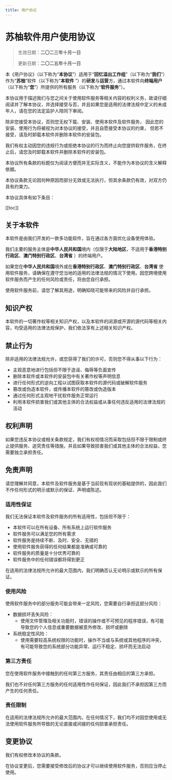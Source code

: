 ```yaml
---
title: 用户协议
---
```


# **苏柚软件用户使用协议**

> 生效日期：**二〇二三年十月一日**
>
> 更新日期：**二〇二五年十月一日**

本《用户协议》（以下称为“**本协议**”）适用于“**回忆溢出工作组**”（以下称为“**我们**”）作为“**苏柚**”软件（以下称为“**本软件**
”）的**研发**与**运营**方，通过本软件向**终端用户**（以下称为“**您**”）所提供的所有服务（以下称为“**软件服务**”）。

本协议用于描述我们与您之间关于使用软件服务等相关内容的权利义务，故请仔细阅读并了解本协议，并选择接受与否，并且如果您是适用的法律法规中定义的未成年人，请在您的法定监护人陪同下审阅。

除非您接受本协议，否则您无权下载、安装、使用本软件及软件服务，
因此您的安装、使用行为将被视为对本协议的接受，并且自愿接受本协议的约束，
但若不接受，请及时卸载本软件并删除本软件的安装包。

我们有权主动因您的违规行为或拒绝本协议的行为而终止向您提供软件服务，在终止后，请您及时卸载本软件并删除本软件的安装包。

本协议所有条款的标题仅为阅读方便而并无实际含义，不能作为本协议的含义解释依据。

本协议条款无论因何种原因而部分无效或无法执行，但其余条款仍有效，对双方仍具有约束力。

本协议具体有如下条目：

[[toc]]

## 关于本软件

本软件是由我们开发的一款多功能软件，旨在通过各方面优化设备使用体验。

我们主要的服务主体是**中华人民共和国**境内（仅限于**大陆地区**，不适用于**香港特别行政区**、**澳门特别行政区**、**台湾省**
）的终端用户。

如果您在**中华人民共和国**境外或在**香港特别行政区**、**澳门特别行政区**、**台湾省**
使用软件服务，请确保在遵守您当地的适用的法律法规的情况下使用。因您跨境使用软件服务而产生的任何风险或责任，将由您自行承担。

使用软件服务前，请您了解其用途，明确知晓可能带来的风险并自行承担。

## 知识产权

本软件的一切著作权等相关知识产权，以及本软件的闭源或开源的源代码等相关内容，均受适用的法律法规保护，我们依法享有上述相关知识产权。

## 禁止行为

除非适用的法律法规允许，或您获得了我们的许可，否则您不得从事以下行为：

- 主观恶意地进行包括但不限于造谣、侮辱等负面宣传
- 删除本软件或本软件的安装包中有关著作权等声明信息
- 进行任何形式的逆向工程以试图获取本软件的源代码或破解软件服务
- 篡改或伪造本软件，或传播本软件的篡改或伪造版本
- 通过任何形式主观地干扰软件服务正常运行
- 利用本软件损害我们或其他主体的合法权益或从事任何违反适用的法律法规的活动

## 权利声明

如果您违反本协议或相关条款规定，我们有权视情况而采取包括但不限于限制或终止提供服务、追究责任等措施，并且如果导致损害我们或其他主体的合法权益，您需要独立承担责任。

## 免责声明

请您理解并同意，本软件及软件服务是基于当前现有现状的基础提供的，因此我们不作任何形式的明示或默示的保证、声明或陈述。

### 适用性保证

我们无法保证本软件及软件服务的所有适用性，包括但不限于：

- 本软件可以在所有设备、所有系统上运行软件服务
- 软件服务可以满足您的所有需求
- 软件服务是持续不断、及时、安全、无错的
- 使用软件服务获得的任何结果都是准确或可靠的
- 软件服务的质量是十分优秀可靠的
- 软件服务中的任何错误都将得到更正

在适用的法律法规所允许的最大范围内，我们明确否认无论明示或默示的所有保证。

### 使用风险

使用软件服务中的部分服务可能会带来一定风险，您需要自行承担这部分风险：

- 数据损坏丢失风险：
    - 使用文件管理及相关功能时，错误的操作或不可预见的程序错误，有可能导致您的个人信息或重要数据被意外修改、损坏或删除
- 系统稳定性风险：
    - 使用需要较高系统权限的功能时，操作不当或与系统或其他程序的冲突，有可能导致您的系统部分功能异常、运行不稳定、损坏而无法启动

### 第三方责任

您在使用软件服务中接触到的任何第三方服务，其责任由相应的第三方承担。

我们也不对任何第三方服务的任何适用性作任何保证，因此我们不承担因第三方而产生的任何责任。

### 责任限制

在适用的法律法规所允许的最大范围内，在任何情况下，我们均不对因您使用或无法使用软件服务所导致的无论直接或间接的任何损害承担责任。

## 变更协议

我们有权修改本协议的条款。

在协议变更后，您需要接受修改后的协议才可以继续使用软件服务，否则应当停止使用。
